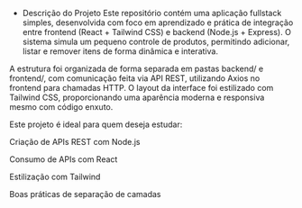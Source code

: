 * Descrição do Projeto
Este repositório contém uma aplicação fullstack simples, desenvolvida com foco em aprendizado e prática de integração entre frontend (React + Tailwind CSS) e backend (Node.js + Express).
O sistema simula um pequeno controle de produtos, permitindo adicionar, listar e remover itens de forma dinâmica e interativa.

A estrutura foi organizada de forma separada em pastas backend/ e frontend/, com comunicação feita via API REST, utilizando Axios no frontend para chamadas HTTP. O layout da interface foi estilizado com Tailwind CSS, proporcionando uma aparência moderna e responsiva mesmo com código enxuto.

Este projeto é ideal para quem deseja estudar:

Criação de APIs REST com Node.js

Consumo de APIs com React

Estilização com Tailwind

Boas práticas de separação de camadas
